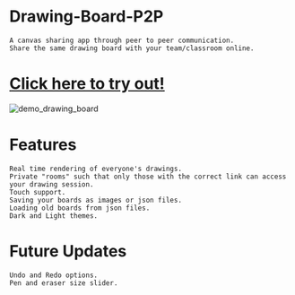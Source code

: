 # Drawing-Board-P2P
    A canvas sharing app through peer to peer communication.
    Share the same drawing board with your team/classroom online.

# [Click here to try out!](https://drawing-board-p2p.onrender.com)

![demo_drawing_board](https://user-images.githubusercontent.com/61282494/95986788-2f9cf780-0e2f-11eb-9638-feea4013ded0.png)

# Features
    Real time rendering of everyone's drawings.
    Private "rooms" such that only those with the correct link can access your drawing session.
    Touch support.
    Saving your boards as images or json files.
    Loading old boards from json files.
    Dark and Light themes.
# Future Updates
    Undo and Redo options.
    Pen and eraser size slider.
    
